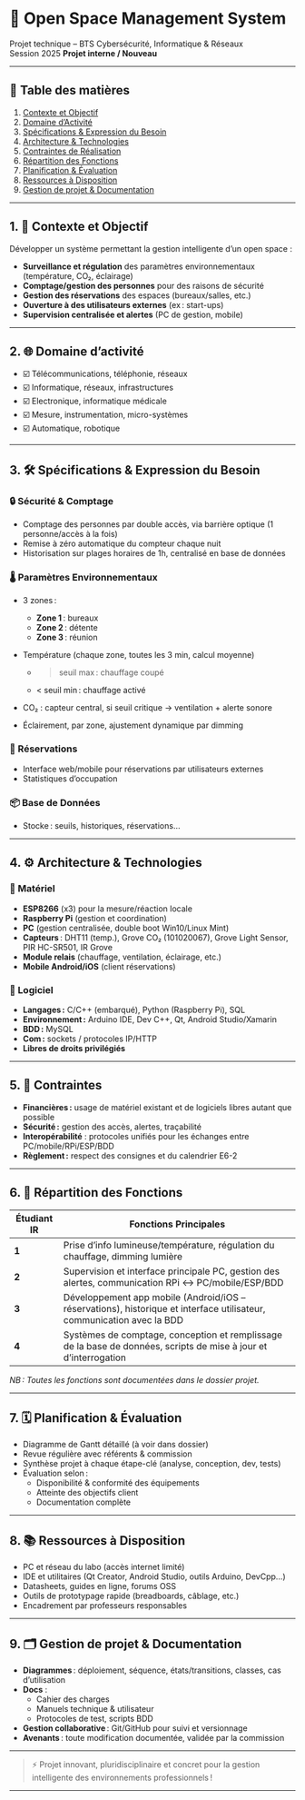 # 🏢 Open Space Management System

Projet technique – BTS Cybersécurité, Informatique & Réseaux  
Session 2025
**Projet interne / Nouveau**

---

## 📑 Table des matières

1. [Contexte et Objectif](#contexte-et-objectif)
2. [Domaine d’Activité](#domaine-dactivité)
3. [Spécifications & Expression du Besoin](#spécifications--expression-du-besoin)
4. [Architecture & Technologies](#architecture--technologies)
5. [Contraintes de Réalisation](#contraintes)
6. [Répartition des Fonctions](#répartition-des-fonctions)
7. [Planification & Évaluation](#planification--évaluation)
8. [Ressources à Disposition](#ressources-à-disposition)
9. [Gestion de projet & Documentation](#gestion-de-projet--documentation)

---

## 1. 🎯 Contexte et Objectif

Développer un système permettant la gestion intelligente d’un open space :
- **Surveillance et régulation** des paramètres environnementaux (température, CO₂, éclairage)
- **Comptage/gestion des personnes** pour des raisons de sécurité
- **Gestion des réservations** des espaces (bureaux/salles, etc.)
- **Ouverture à des utilisateurs externes** (ex : start-ups)
- **Supervision centralisée et alertes** (PC de gestion, mobile)

---

## 2. 🌐 Domaine d’activité

- ☑️ Télécommunications, téléphonie, réseaux
- ☑️ Informatique, réseaux, infrastructures
- ☑️ Electronique, informatique médicale
- ☑️ Mesure, instrumentation, micro-systèmes
- ☑️ Automatique, robotique

---

## 3. 🛠️ Spécifications & Expression du Besoin

### 🔒 Sécurité & Comptage

- Comptage des personnes par double accès, via barrière optique (1 personne/accès à la fois)
- Remise à zéro automatique du compteur chaque nuit
- Historisation sur plages horaires de 1h, centralisé en base de données

### 🌡️ Paramètres Environnementaux

- 3 zones :
  - **Zone 1** : bureaux
  - **Zone 2** : détente
  - **Zone 3** : réunion

- Température (chaque zone, toutes les 3 min, calcul moyenne)  
  - > seuil max : chauffage coupé  
  - < seuil min : chauffage activé

- CO₂ : capteur central, si seuil critique → ventilation + alerte sonore
- Éclairement, par zone, ajustement dynamique par dimming

### 📆 Réservations

- Interface web/mobile pour réservations par utilisateurs externes
- Statistiques d’occupation

### 📦 Base de Données

- Stocke : seuils, historiques, réservations…

---

## 4. ⚙️ Architecture & Technologies

### 🧰 Matériel

- **ESP8266** (x3) pour la mesure/réaction locale
- **Raspberry Pi** (gestion et coordination)
- **PC** (gestion centralisée, double boot Win10/Linux Mint)
- **Capteurs** : DHT11 (temp.), Grove CO₂ (101020067), Grove Light Sensor, PIR HC-SR501, IR Grove
- **Module relais** (chauffage, ventilation, éclairage, etc.)
- **Mobile Android/iOS** (client réservations)

### 💾 Logiciel

- **Langages :** C/C++ (embarqué), Python (Raspberry Pi), SQL
- **Environnement :** Arduino IDE, Dev C++, Qt, Android Studio/Xamarin
- **BDD :** MySQL
- **Com :** sockets / protocoles IP/HTTP
- **Libres de droits privilégiés**

---

## 5. 📏 Contraintes

- **Financières :** usage de matériel existant et de logiciels libres autant que possible
- **Sécurité :** gestion des accès, alertes, traçabilité
- **Interopérabilité** : protocoles unifiés pour les échanges entre PC/mobile/RPi/ESP/BDD
- **Règlement :** respect des consignes et du calendrier E6-2

---

## 6. 👥 Répartition des Fonctions

| Étudiant IR | Fonctions Principales |
|-------------|----------------------|
| **1** | Prise d’info lumineuse/température, régulation du chauffage, dimming lumière |
| **2** | Supervision et interface principale PC, gestion des alertes, communication RPi ↔️ PC/mobile/ESP/BDD |
| **3** | Développement app mobile (Android/iOS – réservations), historique et interface utilisateur, communication avec la BDD |
| **4** | Systèmes de comptage, conception et remplissage de la base de données, scripts de mise à jour et d’interrogation |

*NB : Toutes les fonctions sont documentées dans le dossier projet.*

---

## 7. 🗓️ Planification & Évaluation

- Diagramme de Gantt détaillé (à voir dans dossier)
- Revue régulière avec référents & commission
- Synthèse projet à chaque étape-clé (analyse, conception, dev, tests)
- Évaluation selon :
  - Disponibilité & conformité des équipements
  - Atteinte des objectifs client
  - Documentation complète

---

## 8. 📚 Ressources à Disposition

- PC et réseau du labo (accès internet limité)
- IDE et utilitaires (Qt Creator, Android Studio, outils Arduino, DevCpp…)
- Datasheets, guides en ligne, forums OSS
- Outils de prototypage rapide (breadboards, câblage, etc.)
- Encadrement par professeurs responsables

---

## 9. 🗂️ Gestion de projet & Documentation

- **Diagrammes** : déploiement, séquence, états/transitions, classes, cas d’utilisation
- **Docs** :
  - Cahier des charges
  - Manuels technique & utilisateur
  - Protocoles de test, scripts BDD
- **Gestion collaborative** : Git/GitHub pour suivi et versionnage
- **Avenants** : toute modification documentée, validée par la commission

---

> ⚡️ Projet innovant, pluridisciplinaire et concret pour la gestion intelligente des environnements professionnels !

---
